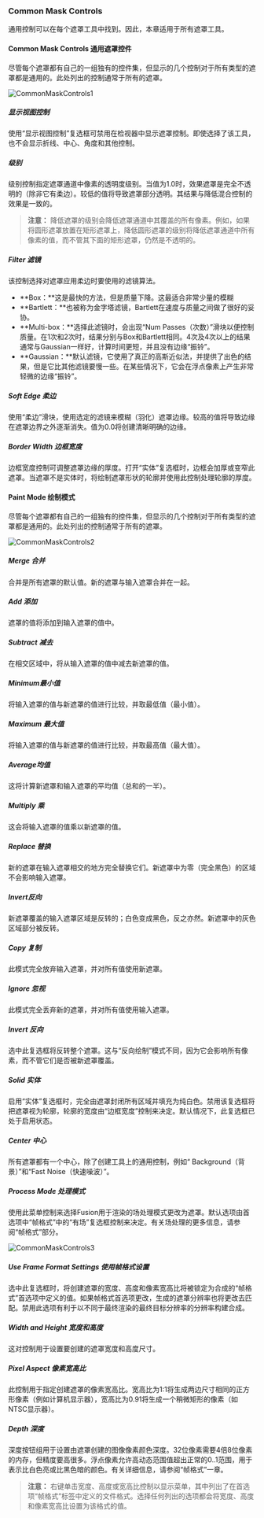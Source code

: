 ### Common Mask Controls

通用控制可以在每个遮罩工具中找到。因此，本章适用于所有遮罩工具。

#### Common Mask Controls 通用遮罩控件

尽管每个遮罩都有自己的一组独有的控件集，但显示的几个控制对于所有类型的遮罩都是通用的。此处列出的控制通常于所有的遮罩。

![CommonMaskControls1](images/CommonMaskControls1.png)

##### 显示视图控制

使用“显示视图控制”复选框可禁用在检视器中显示遮罩控制。即使选择了该工具，也不会显示折线、中心、角度和其他控制。

##### 级别

级别控制指定遮罩通道中像素的透明度级别。当值为1.0时，效果遮罩是完全不透明的（除非它有柔边）。较低的值将导致遮罩部分透明。其结果与降低混合控制的效果是一致的。

> **注意：** 降低遮罩的级别会降低遮罩通道中其覆盖的所有像素。例如，如果将圆形遮罩放置在矩形遮罩上，降低圆形遮罩的级别将降低遮罩通道中所有像素的值，而不管其下面的矩形遮罩，仍然是不透明的。

##### Filter 滤镜

该控制选择对遮罩应用柔边时要使用的滤镜算法。

- **Box：**这是最快的方法，但是质量下降。这最适合非常少量的模糊
- **Bartlett：**也被称为金字塔滤镜，Bartlett在速度与质量之间做了很好的妥协。
- **Multi-box：**选择此滤镜时，会出现“Num Passes（次数）”滑块以便控制质量。在1次和2次时，结果分别与Box和Bartlett相同。4次及4次以上的结果通常与Gaussian一样好，计算时间更短，并且没有边缘“振铃”。
- **Gaussian：**默认滤镜，它使用了真正的高斯近似法，并提供了出色的结果，但是它比其他滤镜要慢一些。在某些情况下，它会在浮点像素上产生非常轻微的边缘“振铃”。

##### Soft Edge 柔边

使用“柔边”滑块，使用选定的滤镜来模糊（羽化）遮罩边缘。较高的值将导致边缘在遮罩边界之外逐渐消失。值为0.0将创建清晰明确的边缘。

##### Border Width 边框宽度

边框宽度控制可调整遮罩边缘的厚度。打开“实体”复选框时，边框会加厚或变窄此遮罩。当遮罩不是实体时，将绘制遮罩形状的轮廓并使用此控制处理轮廓的厚度。

#### Paint Mode 绘制模式

尽管每个遮罩都有自己的一组独有的控件集，但显示的几个控制对于所有类型的遮罩都是通用的。此处列出的控制通常于所有的遮罩。

![CommonMaskControls2](images/CommonMaskControls2.png)

##### Merge 合并

合并是所有遮罩的默认值。新的遮罩与输入遮罩合并在一起。

##### Add 添加

遮罩的值将添加到输入遮罩的值中。

##### Subtract 减去

在相交区域中，将从输入遮罩的值中减去新遮罩的值。

##### Minimum最小值

将输入遮罩的值与新遮罩的值进行比较，并取最低值（最小值）。

##### Maximum 最大值

将输入遮罩的值与新遮罩的值进行比较，并取最高值（最大值）。

##### Average均值

这将计算新遮罩和输入遮罩的平均值（总和的一半）。

##### Multiply 乘

这会将输入遮罩的值乘以新遮罩的值。

##### Replace 替换

新的遮罩在输入遮罩相交的地方完全替换它们。新遮罩中为零（完全黑色）的区域不会影响输入遮罩。

##### Invert反向

新遮罩覆盖的输入遮罩区域是反转的；白色变成黑色，反之亦然。新遮罩中的灰色区域部分被反转。

##### Copy 复制

此模式完全放弃输入遮罩，并对所有值使用新遮罩。

##### Ignore 忽视

此模式完全丢弃新的遮罩，并对所有值使用输入遮罩。

##### Invert 反向

选中此复选框将反转整个遮罩。这与“反向绘制”模式不同，因为它会影响所有像素，而不管它们是否被新遮罩覆盖。

##### Solid 实体

启用“实体”复选框时，完全由遮罩封闭所有区域并填充为纯白色。禁用该复选框将把遮罩视为轮廓，轮廓的宽度由“边框宽度”控制来决定。默认情况下，此复选框已处于启用状态。

##### Center 中心

所有遮罩都有一个中心，除了创建工具上的通用控制，例如“ Background（背景）”和“Fast Noise（快速噪波）”。

##### Process Mode 处理模式

使用此菜单控制来选择Fusion用于渲染的场处理模式更改为遮罩。默认选项由首选项中“帧格式”中的“有场”复选框控制来决定。有关场处理的更多信息，请参阅“帧格式”部分。

![CommonMaskControls3](images/CommonMaskControls1.png)

##### Use Frame Format Settings 使用帧格式设置

选中此复选框时，将创建遮罩的宽度、高度和像素宽高比将被锁定为合成的“帧格式”首选项中定义的值。如果帧格式首选项更改，生成的遮罩分辨率也将更改去匹配。禁用此选项有利于以不同于最终渲染的最终目标分辨率的分辨率构建合成。

##### Width and Height 宽度和高度

这对控制用于设置要创建的遮罩宽度和高度尺寸。

##### Pixel Aspect 像素宽高比

此控制用于指定创建遮罩的像素宽高比。宽高比为1:1将生成两边尺寸相同的正方形像素（例如计算机显示器），宽高比为0.91将生成一个稍微矩形的像素（如NTSC显示器）。

##### Depth 深度

深度按钮组用于设置由遮罩创建的图像像素颜色深度。32位像素需要4倍8位像素的内存，但精度要高很多。浮点像素允许高动态范围值超出正常的0..1范围，用于表示比白色亮或比黑色暗的颜色。有关详细信息，请参阅“帧格式”一章。

> **注意：** 右键单击宽度、高度或宽高比控制以显示菜单，其中列出了在首选项“帧格式”标签中定义的文件格式。选择任何列出的选项都会将宽度、高度和像素宽高比设置为该格式的值。